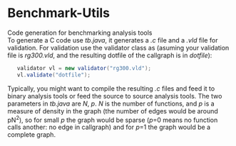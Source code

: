 # Benchmark-Utils
Code generation for benchmarking analysis tools <br>
To generate a C code use _tb.java_, it generates a _.c_ file and a _.vld_ file for validation. For validation use the validator class as (asuming your validation file is _rg300.vld_, and the resulting dotfile of the callgraph is in _dotfile_):
```java
   validator vl = new validator("rg300.vld");
   vl.validate("dotfile");
```
Typically, you might want to compile the resulting _.c_ files and feed it to binary analysis tools or feed the source to source analysis tools. The two parameters in _tb.java_ are _N_, _p_. _N_ is the number of functions, and _p_ is a measure of density in the graph (the number of edges would be around pN<sup>2</sup>), so for small _p_ the graph would be sparse (_p_=0 means no function calls another: no edge in callgraph) and for _p_=1 the graph would be a complete graph.
